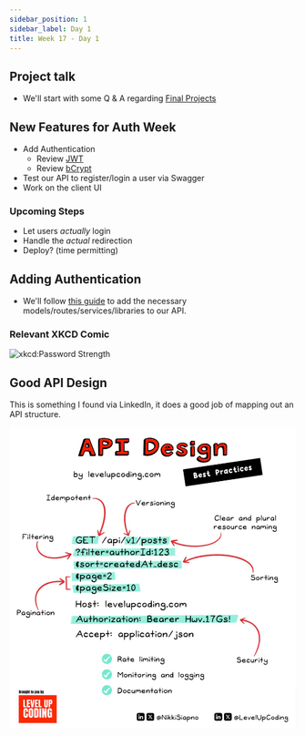 ```yaml
---
sidebar_position: 1
sidebar_label: Day 1
title: Week 17 - Day 1
---
```


<!-- markdownlint-disable no-inline-html -->

## Project talk

- We'll start with some Q & A regarding [Final Projects](/docs/pt_cohorts/cohort01/final-project#final-project-qa)

## New Features for Auth Week

- Add Authentication
  - Review [JWT](https://flaviocopes.com/jwt/)
  - Review [bCrypt](https://en.wikipedia.org/wiki/Bcrypt)
- Test our API to register/login a user via Swagger
- Work on the client UI

### Upcoming Steps

- Let users _actually_ login
- Handle the _actual_ redirection
- Deploy? (time permitting)

## Adding Authentication

- We'll follow [this guide](./API_UPDATES.md) to add the necessary models/routes/services/libraries to our API.

### Relevant XKCD Comic

![xkcd:Password Strength](https://imgs.xkcd.com/comics/password_strength.png)

## Good API Design

This is something I found via LinkedIn, it does a good job of mapping out an API structure.

![API Design Structure](./img/api_design.jpeg)
